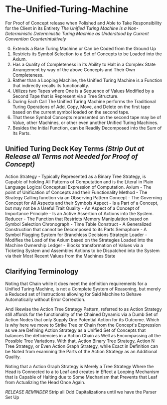# The-Unified-Turing-Machine
For Proof of Concept release when Polished and Able to Take Responsibility for the Client in its Entirety
*The Unified Turing Machine is a Non-Deterministic Deterministic Turing Machine as Understood by Current Convention Counterintuitively*

0. Extends a Base Turing Machine or Can be Coded from the Ground Up
1. Restricts its Symbol Selection to a Set of Concepts to be Loaded into the Axium.
2. Has a Quality of Completeness in its Ability to Halt in a Complex State Arrangement by way of the above Concepts and Their Own Completeness.
3. Rather than a Looping Machine, the Unified Turing Machine is a Function that indirectly recalls its functionality.
4. Utilizes two Tapes where One is a Sequence of Values Modified by a Second Tape that is Represent via a Tree Structure.
5. During Each Call The Unified Turing Machine performs the Traditional Turing Operations of Add, Copy, Move, and Delete on the first tape based on the current symbol loaded on the second tape.
6. That these Symbol Concepts represented on the second tape may be of Value, other Machines, or other even another Unified Turing Machines.
7. Besides the Initial Function, can be Readily Decomposed into the Sum of Its Parts.

## Unified Turing Deck Key Terms *(Strip Out at Release all Terms not Needed for Proof of Concept)*
Action Strategy - Typically Represented as a Binary Tree Strategy, is Capable of holding All Patterns of Computation and is the Literal in Plain Language Logical Conceptual Expression of Computation.
Axium - The point of Unification of Concepts and their Functionality
Method - The Strategy Calling function via an Observing Pattern
Concept - The Governing Concept for All Aspects and their Symbols
Aspect - Is a Part of a Concept, but may not be a Useful Trait
Quality - An Aspect of a Concept of Importance
Principle - Is an Active Assertion of Actions into the System.
Reducer - The Function that Restricts Memory Manipulation based on Symbol Selection
Chronograph - Time Table
Construct - A Generalized Construction that cannot be Decomposed to its Parts
Semaphore - A Symbol Flagging System for Branchless Decisions
Strategic Loader - Modifies the Load of the Axium based on the Strategies Loaded into the Machine
Ownership Ledger - Blocks transformation of Values via a Ticketing System and Assembles Actions to be Dispatched into the System via their Most Recent Values from the Machines State

## Clarifying Terminology
Noting that Chain while it does meet the definition requirements for a Unified Turing Machine, is not a Complete System of Reasoning, but merely a Reduced set of Instructions allowing for Said Machine to Behave Automatically without Error Correction.

And likewise the Action Tree Strategy Pattern, referred to as Action Strategy still affords for the functionality of the Chained Dynamic via a Dumb Set of Action Nodes that only Supply One Potential Action for its Outcome.
Which is why here we move to Strike Tree or Chain from the Concept's Expression as we are Defining Action Strategy as a Unified Set of Concepts that balances the deficiencies in a Action Chain as Well as Encompassing all the Possible Tree Variations. With that, Action Binary Tree Strategy, Action N Tree Strategy, or Even Action Graph Strategy, while Exact in Definition can be Noted from examining the Parts of the Action Strategy as an Additional Quality.

Noting that a Action Graph Strategy is Merely a Tree Strategy Where the Head is Connected to a to Leaf and creates in Effect a Looping Mechanism that is Capable of Halting due to Some Mechanism that Prevents that Leaf from Actualizing the Head Once Again.



*RELEASE REMINDER* Strip all Odd Capitalizations until we have the Parser Set Up